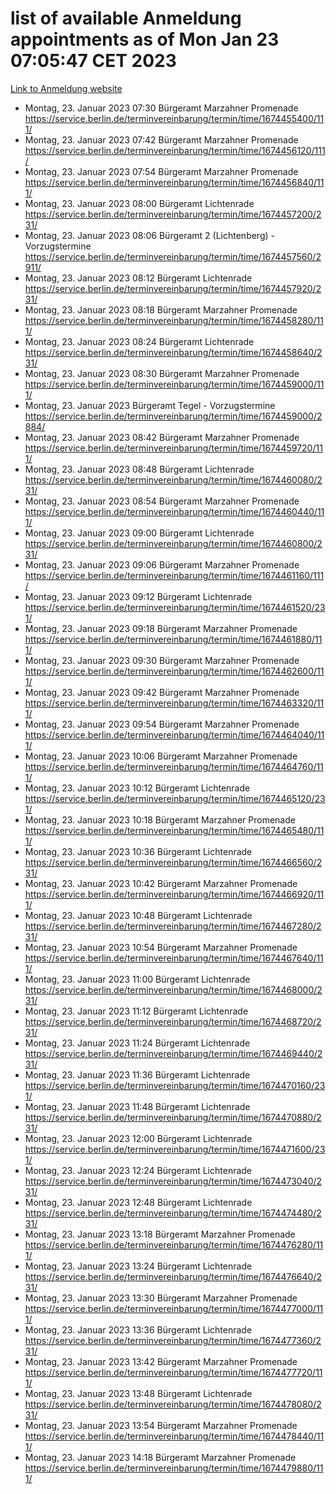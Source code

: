 # list of available Anmeldung appointments as of Mon Jan 23 07:05:47 CET 2023
[Link to Anmeldung website](https://service.berlin.de/terminvereinbarung/termin/tag.php?termin=0&anliegen[]=120686&dienstleisterlist=122210,122217,327316,122219,327312,122227,327314,122231,327346,122243,327348,122252,329742,122260,329745,122262,329748,122254,329751,122271,327278,122273,327274,122277,327276,330436,122280,327294,122282,327290,122284,327292,327539,122291,327270,122285,327266,122286,327264,122296,327268,150230,329760,122301,327282,122297,327286,122294,327284,122312,329763,122314,329775,122304,327330,122311,327334,122309,327332,122281,327352,122279,329772,122276,327324,122274,327326,122267,329766,122246,327318,122251,327320,122257,327322,122208,327298,122226,327300,121362,121364&herkunft=http%3A%2F%2Fservice.berlin.de%2Fdienstleistung%2F120686%2F)
- Montag, 23. Januar 2023 07:30 Bürgeramt Marzahner Promenade https://service.berlin.de/terminvereinbarung/termin/time/1674455400/111/
- Montag, 23. Januar 2023 07:42 Bürgeramt Marzahner Promenade https://service.berlin.de/terminvereinbarung/termin/time/1674456120/111/
- Montag, 23. Januar 2023 07:54 Bürgeramt Marzahner Promenade https://service.berlin.de/terminvereinbarung/termin/time/1674456840/111/
- Montag, 23. Januar 2023 08:00 Bürgeramt Lichtenrade https://service.berlin.de/terminvereinbarung/termin/time/1674457200/231/
- Montag, 23. Januar 2023 08:06 Bürgeramt 2 (Lichtenberg) - Vorzugstermine https://service.berlin.de/terminvereinbarung/termin/time/1674457560/2911/
- Montag, 23. Januar 2023 08:12 Bürgeramt Lichtenrade https://service.berlin.de/terminvereinbarung/termin/time/1674457920/231/
- Montag, 23. Januar 2023 08:18 Bürgeramt Marzahner Promenade https://service.berlin.de/terminvereinbarung/termin/time/1674458280/111/
- Montag, 23. Januar 2023 08:24 Bürgeramt Lichtenrade https://service.berlin.de/terminvereinbarung/termin/time/1674458640/231/
- Montag, 23. Januar 2023 08:30 Bürgeramt Marzahner Promenade https://service.berlin.de/terminvereinbarung/termin/time/1674459000/111/
- Montag, 23. Januar 2023  Bürgeramt Tegel - Vorzugstermine https://service.berlin.de/terminvereinbarung/termin/time/1674459000/2884/
- Montag, 23. Januar 2023 08:42 Bürgeramt Marzahner Promenade https://service.berlin.de/terminvereinbarung/termin/time/1674459720/111/
- Montag, 23. Januar 2023 08:48 Bürgeramt Lichtenrade https://service.berlin.de/terminvereinbarung/termin/time/1674460080/231/
- Montag, 23. Januar 2023 08:54 Bürgeramt Marzahner Promenade https://service.berlin.de/terminvereinbarung/termin/time/1674460440/111/
- Montag, 23. Januar 2023 09:00 Bürgeramt Lichtenrade https://service.berlin.de/terminvereinbarung/termin/time/1674460800/231/
- Montag, 23. Januar 2023 09:06 Bürgeramt Marzahner Promenade https://service.berlin.de/terminvereinbarung/termin/time/1674461160/111/
- Montag, 23. Januar 2023 09:12 Bürgeramt Lichtenrade https://service.berlin.de/terminvereinbarung/termin/time/1674461520/231/
- Montag, 23. Januar 2023 09:18 Bürgeramt Marzahner Promenade https://service.berlin.de/terminvereinbarung/termin/time/1674461880/111/
- Montag, 23. Januar 2023 09:30 Bürgeramt Marzahner Promenade https://service.berlin.de/terminvereinbarung/termin/time/1674462600/111/
- Montag, 23. Januar 2023 09:42 Bürgeramt Marzahner Promenade https://service.berlin.de/terminvereinbarung/termin/time/1674463320/111/
- Montag, 23. Januar 2023 09:54 Bürgeramt Marzahner Promenade https://service.berlin.de/terminvereinbarung/termin/time/1674464040/111/
- Montag, 23. Januar 2023 10:06 Bürgeramt Marzahner Promenade https://service.berlin.de/terminvereinbarung/termin/time/1674464760/111/
- Montag, 23. Januar 2023 10:12 Bürgeramt Lichtenrade https://service.berlin.de/terminvereinbarung/termin/time/1674465120/231/
- Montag, 23. Januar 2023 10:18 Bürgeramt Marzahner Promenade https://service.berlin.de/terminvereinbarung/termin/time/1674465480/111/
- Montag, 23. Januar 2023 10:36 Bürgeramt Lichtenrade https://service.berlin.de/terminvereinbarung/termin/time/1674466560/231/
- Montag, 23. Januar 2023 10:42 Bürgeramt Marzahner Promenade https://service.berlin.de/terminvereinbarung/termin/time/1674466920/111/
- Montag, 23. Januar 2023 10:48 Bürgeramt Lichtenrade https://service.berlin.de/terminvereinbarung/termin/time/1674467280/231/
- Montag, 23. Januar 2023 10:54 Bürgeramt Marzahner Promenade https://service.berlin.de/terminvereinbarung/termin/time/1674467640/111/
- Montag, 23. Januar 2023 11:00 Bürgeramt Lichtenrade https://service.berlin.de/terminvereinbarung/termin/time/1674468000/231/
- Montag, 23. Januar 2023 11:12 Bürgeramt Lichtenrade https://service.berlin.de/terminvereinbarung/termin/time/1674468720/231/
- Montag, 23. Januar 2023 11:24 Bürgeramt Lichtenrade https://service.berlin.de/terminvereinbarung/termin/time/1674469440/231/
- Montag, 23. Januar 2023 11:36 Bürgeramt Lichtenrade https://service.berlin.de/terminvereinbarung/termin/time/1674470160/231/
- Montag, 23. Januar 2023 11:48 Bürgeramt Lichtenrade https://service.berlin.de/terminvereinbarung/termin/time/1674470880/231/
- Montag, 23. Januar 2023 12:00 Bürgeramt Lichtenrade https://service.berlin.de/terminvereinbarung/termin/time/1674471600/231/
- Montag, 23. Januar 2023 12:24 Bürgeramt Lichtenrade https://service.berlin.de/terminvereinbarung/termin/time/1674473040/231/
- Montag, 23. Januar 2023 12:48 Bürgeramt Lichtenrade https://service.berlin.de/terminvereinbarung/termin/time/1674474480/231/
- Montag, 23. Januar 2023 13:18 Bürgeramt Marzahner Promenade https://service.berlin.de/terminvereinbarung/termin/time/1674476280/111/
- Montag, 23. Januar 2023 13:24 Bürgeramt Lichtenrade https://service.berlin.de/terminvereinbarung/termin/time/1674476640/231/
- Montag, 23. Januar 2023 13:30 Bürgeramt Marzahner Promenade https://service.berlin.de/terminvereinbarung/termin/time/1674477000/111/
- Montag, 23. Januar 2023 13:36 Bürgeramt Lichtenrade https://service.berlin.de/terminvereinbarung/termin/time/1674477360/231/
- Montag, 23. Januar 2023 13:42 Bürgeramt Marzahner Promenade https://service.berlin.de/terminvereinbarung/termin/time/1674477720/111/
- Montag, 23. Januar 2023 13:48 Bürgeramt Lichtenrade https://service.berlin.de/terminvereinbarung/termin/time/1674478080/231/
- Montag, 23. Januar 2023 13:54 Bürgeramt Marzahner Promenade https://service.berlin.de/terminvereinbarung/termin/time/1674478440/111/
- Montag, 23. Januar 2023 14:18 Bürgeramt Marzahner Promenade https://service.berlin.de/terminvereinbarung/termin/time/1674479880/111/
